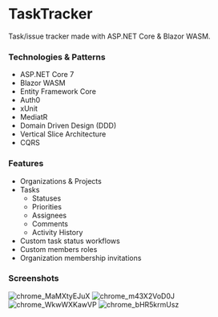 # TaskTracker
Task/issue tracker made with ASP.NET Core & Blazor WASM.
### Technologies & Patterns
* ASP.NET Core 7
* Blazor WASM
* Entity Framework Core
* Auth0
* xUnit
* MediatR
* Domain Driven Design (DDD)
* Vertical Slice Architecture
* CQRS
### Features
* Organizations & Projects
* Tasks
  * Statuses
  * Priorities
  * Assignees
  * Comments
  * Activity History
* Custom task status workflows
* Custom members roles
* Organization membership invitations
### Screenshots
![chrome_MaMXtyEJuX](https://github.com/IgorKordiukiewicz/SpaceHub/assets/25117425/5d64ca13-8cdf-42d9-b10b-18ae0fcba53a)
![chrome_m43X2VoD0J](https://github.com/IgorKordiukiewicz/SpaceHub/assets/25117425/72c5aee3-cc78-4890-8480-4a9fb221701f)
![chrome_WkwWXKawVP](https://github.com/IgorKordiukiewicz/SpaceHub/assets/25117425/0daf51c6-ecad-4ea8-8b3a-a10ff2c5f386)
![chrome_bHR5krmUsz](https://github.com/IgorKordiukiewicz/SpaceHub/assets/25117425/8f39e6e7-4ad5-4f66-9321-51b2a2e7926e)
